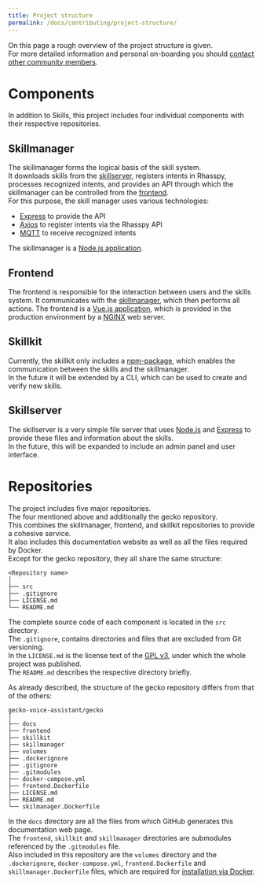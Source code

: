 ```yaml
---
title: Project structure
permalink: /docs/contributing/project-structure/
---
```


On this page a rough overview of the project structure is given.  
For more detailed information and personal on-boarding you should [contact other community members](../join.md).

# Components

In addition to Skills, this project includes four individual components with their respective repositories.

## Skillmanager

The skillmanager forms the logical basis of the skill system.  
It downloads skills from the [skillserver](#skillserver), registers intents in Rhasspy, processes recognized intents, and provides an API through which the skillmanager can be controlled from the [frontend](#frontend).  
For this purpose, the skill manager uses various technologies:

- [Express](https://expressjs.com/) to provide the API
- [Axios](https://axios-http.com/docs/intro) to register intents via the Rhasspy API
- [MQTT](https://mqtt.org/) to receive recognized intents

The skillmanager is a [Node.js application](https://nodejs.org/en).

## Frontend

The frontend is responsible for the interaction between users and the skills system.
It communicates with the [skillmanager](#skillmanager), which then performs all actions.
The frontend is a [Vue.js application](https://vuejs.org/), which is provided in the production environment by a [NGINX](https://www.nginx.com/) web server.

## Skillkit

Currently, the skillkit only includes a [npm-package](https://www.npmjs.com/), which enables the communication between the skills and the skillmanager.   
In the future it will be extended by a CLI, which can be used to create and verify new skills.

## Skillserver

The skillserver is a very simple file server that uses [Node.js](https://nodejs.org/en) and [Express](https://expressjs.com/) to provide these files and information about the skills.    
In the future, this will be expanded to include an admin panel and user interface.

# Repositories

The project includes five major repositories.  
The four mentioned above and additionally the gecko repository.  
This combines the skillmanager, frontend, and skillkit repositories to provide a cohesive service.  
It also includes this documentation website as well as all the files required by Docker.  
Except for the gecko repository, they all share the same structure:  

```
<Repository name>   
│
├── src
├── .gitignore
├── LICENSE.md
└── README.md
```

The complete source code of each component is located in the ``src`` directory.  
The ``.gitignore``, contains directories and files that are excluded from Git versioning.  
In the ``LICENSE.md`` is the license text of the [GPL v3](https://www.gnu.org/licenses/gpl-3.0.html), under which the whole project was published.  
The ``README.md`` describes the respective directory briefly.  

As already described, the structure of the gecko repository differs from that of the others:  

```
gecko-voice-assistant/gecko 
│
├── docs
├── frontend
├── skillkit
├── skillmanager
├── volumes
├── .dockerignore
├── .gitignore
├── .gitmodules
├── docker-compose.yml
├── frontend.Dockerfile
├── LICENSE.md
├── README.md
└── skilmanager.Dockerfile
```

In the ``docs`` directory are all the files from which GitHub generates this documentation web page.  
The ``frontend``, ``skillkit`` and ``skillmanager`` directories are submodules referenced by the ``.gitmodules`` file.  
Also included in this repository are the ``volumes`` directory and the ``.dockerignore``, ``docker-compose.yml``, ``frontend.Dockerfile`` and ``skillmanager.Dockerfile`` files, which are required for [installation via Docker](../installation.md#Docker).  